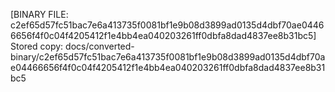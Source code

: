 [BINARY FILE: c2ef65d57fc51bac7e6a413735f0081bf1e9b08d3899ad0135d4dbf70ae04466656f4f0c04f4205412f1e4bb4ea040203261ff0dbfa8dad4837ee8b31bc5]
Stored copy: docs/converted-binary/c2ef65d57fc51bac7e6a413735f0081bf1e9b08d3899ad0135d4dbf70ae04466656f4f0c04f4205412f1e4bb4ea040203261ff0dbfa8dad4837ee8b31bc5
